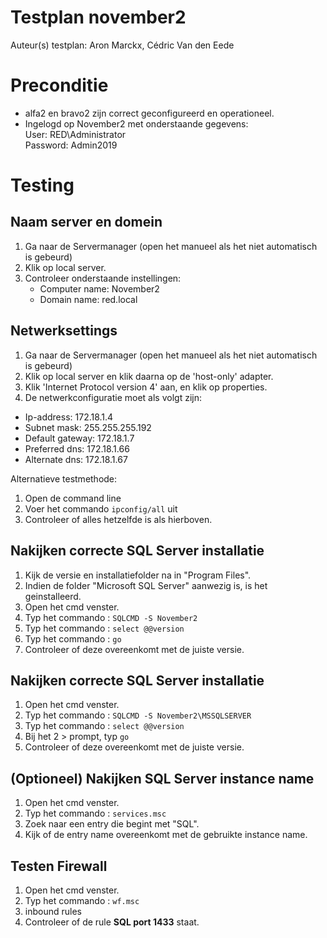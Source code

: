 # Testplan november2

Auteur(s) testplan: Aron Marckx, Cédric Van den Eede

# Preconditie
- alfa2 en bravo2 zijn correct geconfigureerd en operationeel.<br>
- Ingelogd op November2 met onderstaande gegevens: <br>
    User: RED\Administrator <br>
    Password: Admin2019 <br>
 
# Testing

## Naam server en domein
1. Ga naar de Servermanager (open het manueel als het niet automatisch is gebeurd)
2. Klik op local server. 
3. Controleer onderstaande instellingen:
   - Computer name: November2
   - Domain name: red.local

## Netwerksettings
1. Ga naar de Servermanager (open het manueel als het niet automatisch is gebeurd)
2. Klik op local server en klik daarna op de 'host-only' adapter. 
3. Klik 'Internet Protocol version 4' aan, en klik op properties.
4. De netwerkconfiguratie moet als volgt zijn: <br>
  - Ip-address: 172.18.1.4 <br>
  - Subnet mask: 255.255.255.192 <br>
  - Default gateway: 172.18.1.7 <br>
  - Preferred dns: 172.18.1.66 <br>
  - Alternate dns: 172.18.1.67  <br>

Alternatieve testmethode:
1. Open de command line 
2. Voer het commando `ipconfig/all` uit
3. Controleer of alles hetzelfde is als hierboven.
  
## Nakijken correcte SQL Server installatie

1. Kijk de versie en installatiefolder na in "Program Files".
2. Indien de folder "Microsoft SQL Server" aanwezig is, is het geinstalleerd.
3. Open het cmd venster.
4. Typ het commando : `SQLCMD -S November2`
5. Typ het commando : `select @@version`
6. Typ het commando : `go`
7. Controleer of deze overeenkomt met de juiste versie. 

## Nakijken correcte SQL Server installatie

1. Open het cmd venster.
2. Typ het commando : `SQLCMD -S November2\MSSQLSERVER`
3. Typ het commando : `select @@version`
4. Bij het 2 > prompt, typ `go`
5. Controleer of deze overeenkomt met de juiste versie. 

## (Optioneel) Nakijken SQL Server instance name

1. Open het cmd venster.
2. Typ het commando : `services.msc`
3. Zoek naar een entry die begint met "SQL".
4. Kijk of de entry name overeenkomt met de gebruikte instance name.

## Testen Firewall
1. Open het cmd venster.
2. Typ het commando : `wf.msc`
3. inbound rules
4. Controleer of de rule **SQL port 1433** staat.




   
 

